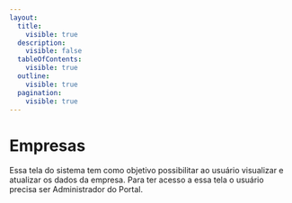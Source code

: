 ```yaml
---
layout:
  title:
    visible: true
  description:
    visible: false
  tableOfContents:
    visible: true
  outline:
    visible: true
  pagination:
    visible: true
---
```


# Empresas

Essa tela do sistema tem como objetivo possibilitar ao usuário visualizar e atualizar os dados da empresa. Para ter acesso a essa tela o usuário precisa ser Administrador do Portal.
